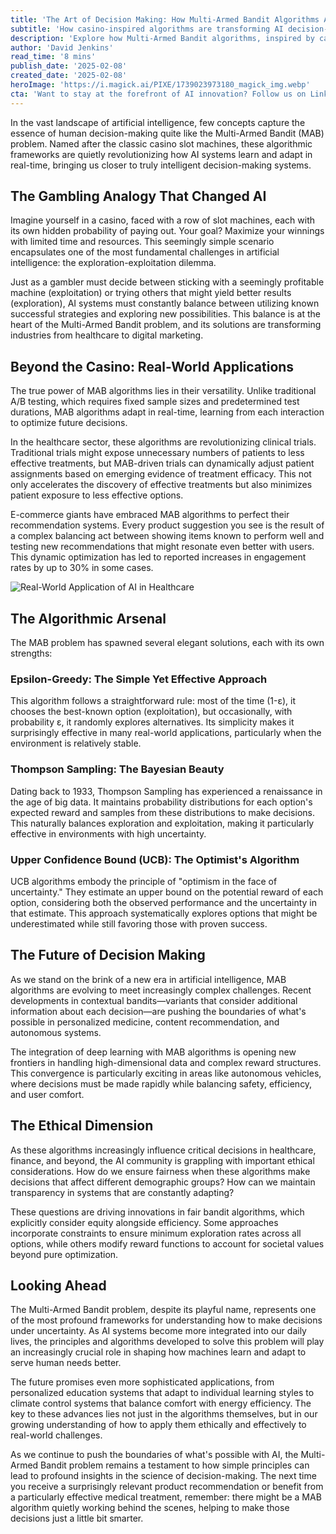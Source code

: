 ```yaml
---
title: 'The Art of Decision Making: How Multi-Armed Bandit Algorithms Are Revolutionizing AI'
subtitle: 'How casino-inspired algorithms are transforming AI decision-making across industries'
description: 'Explore how Multi-Armed Bandit algorithms, inspired by casino slot machines, are transforming AI decision-making across healthcare, e-commerce, and beyond. Learn about the elegant solutions driving real-time adaptation in artificial intelligence and their impact on the future of automated decision-making.'
author: 'David Jenkins'
read_time: '8 mins'
publish_date: '2025-02-08'
created_date: '2025-02-08'
heroImage: 'https://i.magick.ai/PIXE/1739023973180_magick_img.webp'
cta: 'Want to stay at the forefront of AI innovation? Follow us on LinkedIn for regular insights into groundbreaking developments in artificial intelligence and machine learning algorithms.'
---
```


In the vast landscape of artificial intelligence, few concepts capture the essence of human decision-making quite like the Multi-Armed Bandit (MAB) problem. Named after the classic casino slot machines, these algorithmic frameworks are quietly revolutionizing how AI systems learn and adapt in real-time, bringing us closer to truly intelligent decision-making systems.

## The Gambling Analogy That Changed AI

Imagine yourself in a casino, faced with a row of slot machines, each with its own hidden probability of paying out. Your goal? Maximize your winnings with limited time and resources. This seemingly simple scenario encapsulates one of the most fundamental challenges in artificial intelligence: the exploration-exploitation dilemma.

Just as a gambler must decide between sticking with a seemingly profitable machine (exploitation) or trying others that might yield better results (exploration), AI systems must constantly balance between utilizing known successful strategies and exploring new possibilities. This balance is at the heart of the Multi-Armed Bandit problem, and its solutions are transforming industries from healthcare to digital marketing.

## Beyond the Casino: Real-World Applications

The true power of MAB algorithms lies in their versatility. Unlike traditional A/B testing, which requires fixed sample sizes and predetermined test durations, MAB algorithms adapt in real-time, learning from each interaction to optimize future decisions.

In the healthcare sector, these algorithms are revolutionizing clinical trials. Traditional trials might expose unnecessary numbers of patients to less effective treatments, but MAB-driven trials can dynamically adjust patient assignments based on emerging evidence of treatment efficacy. This not only accelerates the discovery of effective treatments but also minimizes patient exposure to less effective options.

E-commerce giants have embraced MAB algorithms to perfect their recommendation systems. Every product suggestion you see is the result of a complex balancing act between showing items known to perform well and testing new recommendations that might resonate even better with users. This dynamic optimization has led to reported increases in engagement rates by up to 30% in some cases.

![Real-World Application of AI in Healthcare](https://i.magick.ai/PIXE/1739023973183_magick_img.webp)

## The Algorithmic Arsenal

The MAB problem has spawned several elegant solutions, each with its own strengths:

### Epsilon-Greedy: The Simple Yet Effective Approach

This algorithm follows a straightforward rule: most of the time (1-ε), it chooses the best-known option (exploitation), but occasionally, with probability ε, it randomly explores alternatives. Its simplicity makes it surprisingly effective in many real-world applications, particularly when the environment is relatively stable.

### Thompson Sampling: The Bayesian Beauty

Dating back to 1933, Thompson Sampling has experienced a renaissance in the age of big data. It maintains probability distributions for each option's expected reward and samples from these distributions to make decisions. This naturally balances exploration and exploitation, making it particularly effective in environments with high uncertainty.

### Upper Confidence Bound (UCB): The Optimist's Algorithm

UCB algorithms embody the principle of "optimism in the face of uncertainty." They estimate an upper bound on the potential reward of each option, considering both the observed performance and the uncertainty in that estimate. This approach systematically explores options that might be underestimated while still favoring those with proven success.

## The Future of Decision Making

As we stand on the brink of a new era in artificial intelligence, MAB algorithms are evolving to meet increasingly complex challenges. Recent developments in contextual bandits—variants that consider additional information about each decision—are pushing the boundaries of what's possible in personalized medicine, content recommendation, and autonomous systems.

The integration of deep learning with MAB algorithms is opening new frontiers in handling high-dimensional data and complex reward structures. This convergence is particularly exciting in areas like autonomous vehicles, where decisions must be made rapidly while balancing safety, efficiency, and user comfort.

## The Ethical Dimension

As these algorithms increasingly influence critical decisions in healthcare, finance, and beyond, the AI community is grappling with important ethical considerations. How do we ensure fairness when these algorithms make decisions that affect different demographic groups? How can we maintain transparency in systems that are constantly adapting?

These questions are driving innovations in fair bandit algorithms, which explicitly consider equity alongside efficiency. Some approaches incorporate constraints to ensure minimum exploration rates across all options, while others modify reward functions to account for societal values beyond pure optimization.

## Looking Ahead

The Multi-Armed Bandit problem, despite its playful name, represents one of the most profound frameworks for understanding how to make decisions under uncertainty. As AI systems become more integrated into our daily lives, the principles and algorithms developed to solve this problem will play an increasingly crucial role in shaping how machines learn and adapt to serve human needs better.

The future promises even more sophisticated applications, from personalized education systems that adapt to individual learning styles to climate control systems that balance comfort with energy efficiency. The key to these advances lies not just in the algorithms themselves, but in our growing understanding of how to apply them ethically and effectively to real-world challenges.

As we continue to push the boundaries of what's possible with AI, the Multi-Armed Bandit problem remains a testament to how simple principles can lead to profound insights in the science of decision-making. The next time you receive a surprisingly relevant product recommendation or benefit from a particularly effective medical treatment, remember: there might be a MAB algorithm quietly working behind the scenes, helping to make those decisions just a little bit smarter.